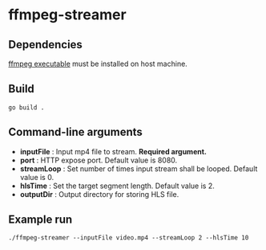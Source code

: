 # ffmpeg-streamer

## Dependencies
[ffmpeg executable](https://www.ffmpeg.org/download.html) must be installed on host machine.

## Build
`go build .`

## Command-line arguments
+ **inputFile** : Input mp4 file to stream. **Required argument.**
+ **port** : HTTP expose port. Default value is 8080.
+ **streamLoop** : Set number of times input stream shall be looped. Default value is 0.
+ **hlsTime** : Set the target segment length. Default value is 2.
+ **outputDir** : Output directory for storing HLS file.

## Example run
`./ffmpeg-streamer --inputFile video.mp4 --streamLoop 2 --hlsTime 10`